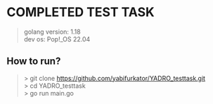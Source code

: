 # COMPLETED TEST TASK

> golang version: 1.18 <br/>
> dev os: Pop!_OS 22.04

## How to run?
> \> git clone https://github.com/yabifurkator/YADRO_testtask.git <br/>
> \> cd YADRO_testtask <br/>
> \> go run main.go
